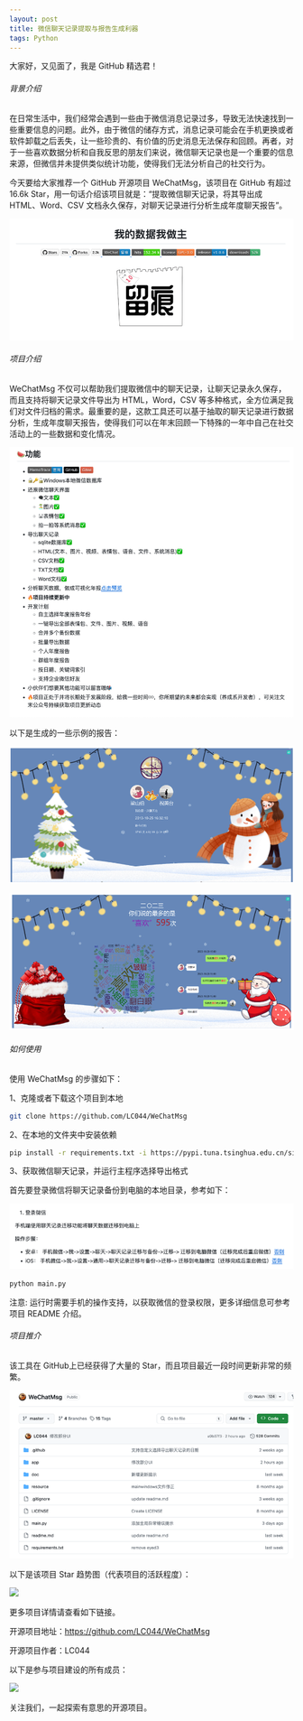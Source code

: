 ```yaml
---
layout: post
title: 微信聊天记录提取与报告生成利器
tags: Python
---
```


大家好，又见面了，我是 GitHub 精选君！

###### 背景介绍

在日常生活中，我们经常会遇到一些由于微信消息记录过多，导致无法快速找到一些重要信息的问题。此外，由于微信的储存方式，消息记录可能会在手机更换或者软件卸载之后丢失，让一些珍贵的、有价值的历史消息无法保存和回顾。再者，对于一些喜欢数据分析和自我反思的朋友们来说，微信聊天记录也是一个重要的信息来源，但微信并未提供类似统计功能，使得我们无法分析自己的社交行为。

今天要给大家推荐一个 GitHub 开源项目 WeChatMsg，该项目在 GitHub 有超过 16.6k Star，用一句话介绍该项目就是：“提取微信聊天记录，将其导出成 HTML、Word、CSV 文档永久保存，对聊天记录进行分析生成年度聊天报告”。

![](https://raw.githubusercontent.com/ZhuPeng/pic/master/images/compress_image-20240124223006592.png)

###### 项目介绍

WeChatMsg 不仅可以帮助我们提取微信中的聊天记录，让聊天记录永久保存，而且支持将聊天记录文件导出为 HTML，Word，CSV 等多种格式，全方位满足我们对文件归档的需求。最重要的是，这款工具还可以基于抽取的聊天记录进行数据分析，生成年度聊天报告，使得我们可以在年末回顾一下特殊的一年中自己在社交活动上的一些数据和变化情况。

![](https://raw.githubusercontent.com/ZhuPeng/pic/master/images/compress_image-20240124223145701.png)

以下是生成的一些示例的报告：

![](https://raw.githubusercontent.com/ZhuPeng/pic/master/images/compress_image-20240124223226228.png)

![](https://raw.githubusercontent.com/ZhuPeng/pic/master/images/compress_image-20240124223235855.png)

###### 如何使用

使用 WeChatMsg 的步骤如下：

1、克隆或者下载这个项目到本地

```sh
git clone https://github.com/LC044/WeChatMsg
```
2、在本地的文件夹中安装依赖

```sh
pip install -r requirements.txt -i https://pypi.tuna.tsinghua.edu.cn/simple
```
3、获取微信聊天记录，并运行主程序选择导出格式

首先要登录微信将聊天记录备份到电脑的本地目录，参考如下：

![](https://raw.githubusercontent.com/ZhuPeng/pic/master/images/compress_image-20240124223429415.png)

```sh
python main.py
```

注意: 运行时需要手机的操作支持，以获取微信的登录权限，更多详细信息可参考项目 README 介绍。

###### 项目推介

该工具在 GitHub上已经获得了大量的 Star，而且项目最近一段时间更新非常的频繁。

![](https://raw.githubusercontent.com/ZhuPeng/pic/master/images/compress_image-20240124223637216.png)


以下是该项目 Star 趋势图（代表项目的活跃程度）：

![](https://api.star-history.com/svg?repos=LC044/WeChatMsg&type=Timeline)

更多项目详情请查看如下链接。

开源项目地址：https://github.com/LC044/WeChatMsg 

开源项目作者：LC044

以下是参与项目建设的所有成员：

![](https://contrib.rocks/image?repo=LC044/WeChatMsg)

关注我们，一起探索有意思的开源项目。

